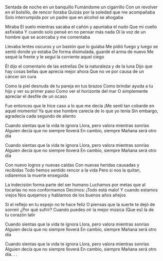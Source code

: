 Sentada de noche en un banquillo
Fumándome un cigarrillo
Con un revolver en el bolsillo, de rencor lloraba
Quizás por la soledad que me acompañaba
Solo interrumpida por un padre que en alcohol se ahogaba

Miraba
El suelo mientras sacaba el cañón y apuntaba el nudo
Que mi cuello asfixiaba
Y cuando solo pensé en no pensar más nada
Oí la voz de un hombre que se acercaba y me comentaba

Llevaba lentes oscuros y un bastón que lo guiaba
Me pidió fuego y luego se sentó donde yo estaba
De forma disimulada, guardé el arma de nuevo
Me sequé la frente y le seguí la corriente aquel ciego

Él dijo el comentario de las estrellas
De la naturaleza y de la luna
Dijo que hay cosas bellas que aprecia mejor ahora
Que no ve por causa de un cáncer sin cura

Como la piel desnuda de tu pareja en tus brazos
Como brindar ayuda a tu hijo y ver su primer paso
Como ver el horizonte del mar
O simplemente apreciar el desfile de un ocaso

Fue entonces que le hice caso a lo que me decía
¡Me sentí tan cobarde en aquel momento!
Ya que ese hombre carecía de lo que yo tenía
Sin embargo, agradecía cada segundo de aliento

Cuando sientas que la vida te ignora
Llora, pero valora mientras sonrías
Alguien decía que no siempre lloverá
En cambio, siempre
Mañana será otro día

Cuando sientas que la vida te ignora
Llora, pero valora mientras sonrías
Alguien decía que no siempre lloverá
En cambio, siempre
Mañana será otro día

Con nuevo logros y nuevas caídas
Con nuevas heridas causadas y recibidas
Todo hemos sentido rencor a la vida
Pero si nos la quitan, odiaremos la muerte enseguida

La indecisión forma parte del ser humano
Luchamos por metas que al tocarlas no nos conformamos
Decimos: ¡Todo está malo!
Y cuando estamos viejos
Nos quejamos y hablamos de los buenos años añejos

Si el reflejo en tu espejo no te hace feliz
O piensas que la suerte te dejó de sonreír
¿Por qué sufrir? Cuando puedes oír la mejor música
(Que es) la de tu corazón latir

Cuando sientas que la vida te ignora
Llora, pero valora mientras sonrías
Alguien decía que no siempre lloverá
En cambio, siempre
Mañana será otro día

Cuando sientas que la vida te ignora
Llora, pero valora mientras sonrías
Alguien decía que no siempre lloverá
En cambio, siempre
Mañana será otro día. . .
